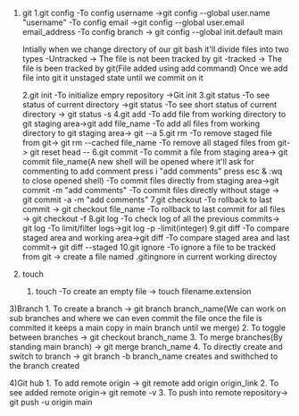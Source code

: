 1) git
    1.git config
    -To config username ->git config --global user.name "username"
    -To config email ->git config --global user.email email_address
    -To config branch -> git config --global init.default main

    Intially when we change directory of our git bash it'll divide files into two types
    -Untracked -> The file is not been tracked by git
    -tracked -> The file is been tracked by git(File added using add command)
    Once we add file into git it unstaged state until we commit on it
    
    2.git init
    -To initialize empry repository ->Git init
    3.git status
    -To see status of current directory ->git status
    -To see short status of current directory -> git status -s
    4.git add
    -To add file from working directory to git staging area->git add file_name
    -To add all files from working directory to git staging area-> git --a
    5.git rm
    -To remove staged file from git-> git rm --cached file_name
    -To remove all staged files from git-> git reset head --
    6.git commit
    -To commit a file from staging area-> git commit file_name(A new shell will be opened where it'll ask for commenting to add comment press i "add comments" press esc & :wq to close opened shell)
    -To commit files directly from staging area->git commit -m "add comments"
    -To commit files directly without stage -> git commit -a -m "add comments"
    7.git checkout
    -To rollback to last commit -> git checkout file_name
    -To rollback to last commit for all files -> git checkout -f
    8.git log
    -To check log of all the previous commits-> git log
    -To limit/filter logs->git log -p -limit(integer)
    9.git diff
    -To compare staged area and working area->git diff
    -To compare staged area and last commit-> git diff --staged
    10.git ignore
    -To ignore a file to be tracked from git -> create a file named .gitingnore in current working directoy

2) touch
    1. touch 
    -To create an empty file -> touch filename.extension

3)Branch
    1. To create a branch -> git branch branch_name(We can work on sub branches and where we can even commit the file once the file is commited it keeps a main copy in main branch until we merge)
    2. To toggle between branches -> git checkout branch_name
    3. To merge branches(By standing main branch) -> git merge branch_name
    4. To directly create and switch to branch -> git branch -b branch_name creates and swithched to the branch created 

4)Git hub
    1. To add remote origin -> git remote add origin origin_link
    2. To see added remote origin-> git remote -v
    3. To push into remote repository-> git push -u origin main